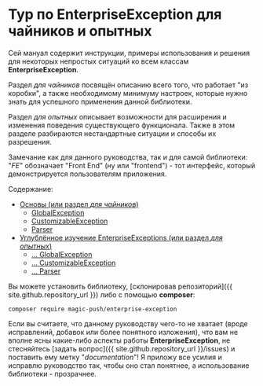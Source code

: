 # Тур по EnterpriseException для чайников и опытных

Сей мануал содержит инструкции, примеры использования и решения для некоторых непростых ситуаций ко всем классам
**EnterpriseException**.

Раздел _для чайников_ посвящён описанию всего того, что работает "из коробки", а также необходимому минимуму настроек,
которые нужно знать для успешного применения данной библиотеки.

Раздел _для опытных_ описывает возможности для расширения и изменения поведения существующего функционала. Также в
этом разделе разбираются нестандартные ситуации и способы их разрешения.

Замечание как для данного руководства, так и для самой библиотеки: "_FE_" обозначает "Front End" (ну или "frontend") -
тот интерфейс, который демонстрируется пользователям приложения.

Содержание:
- [Основы (или раздел _для чайников_)](dummies/about.md)
    - [GlobalException](dummies/global-exception.md)
    - [CustomizableException](dummies/customizable-exception.md)
    - [Parser](dummies/parser.md)
- [Углублённое изучение EnterpriseExceptions (или раздел _для опытных_)](experienced/about.md)
    - [... GlobalException](experienced/global-exception.md)
    - [... CustomizableException](experienced/customizable-exception.md)
    - [... Parser](experienced/parser.md)

Вы можете установить библиотеку, [склонировав репозиторий]({{ site.github.repository_url }}) либо с помощью
**composer**:

```
composer require magic-push/enterprise-exception
```

Если вы считаете, что данному руководству чего-то не хватает (вроде исправлений, добавок или более понятного
изложения), что вам не вполне ясны какие-либо аспекты работы **EnterpriseException**, не стесняйтесь
[задать вопрос]({{ site.github.repository_url }}/issues) и поставить ему метку "_documentation_"! Я приложу все усилия
и исправлю руководство так, чтобы оно стал понятнее, а использование библиотеки - прозрачнее.
